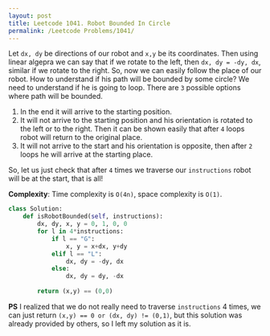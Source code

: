 ```yaml
---
layout: post
title: Leetcode 1041. Robot Bounded In Circle
permalink: /Leetcode Problems/1041/
---
```


Let `dx, dy` be directions of our robot and `x,y` be its coordinates. Then using linear algepra we can say that if we rotate to the left, then `dx, dy = -dy, dx`, similar if we rotate to the right. So, now we can easily follow the place of our robot. How to understand if his path will be bounded by some circle? We need to understand if he is going to loop. There are `3` possible options where path will be bounded.
1. In the end it will arrive to the starting position.
2. It will not arrive to the starting position and his orientation is rotated to the left or to the right. Then it can be shown easily that after `4` loops robot will return to the original place.
3. It will not arrive to the start and his orientation is opposite, then after `2` loops he will arrive at the starting place.

So, let us just check that after `4` times we traverse our `instructions` robot will be at the start, that is all!

**Complexity**: Time complexity is `O(4n)`, space complexity is `O(1)`.

```python
class Solution:
    def isRobotBounded(self, instructions):
        dx, dy, x, y = 0, 1, 0, 0
        for l in 4*instructions:
            if l == "G": 
                x, y = x+dx, y+dy
            elif l == "L":
                dx, dy = -dy, dx
            else:
                dx, dy = dy, -dx
                
        return (x,y) == (0,0)
```

**PS** I realized that we do not really need to traverse `instructions` 4 times, we can just return `(x,y) == 0 or (dx, dy) != (0,1)`, but this solution was already provided by others, so I left my solution as it is.